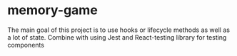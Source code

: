 # memory-game
The main goal of this project is to use hooks or lifecycle methods as well as a lot of state. Combine with using Jest and React-testing library for testing components
